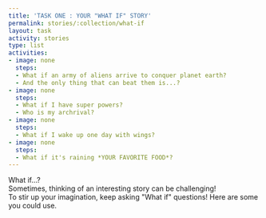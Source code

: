 ```yaml
---
title: 'TASK ONE : YOUR "WHAT IF" STORY'
permalink: stories/:collection/what-if
layout: task
activity: stories
type: list
activities:
- image: none
  steps:
  - What if an army of aliens arrive to conquer planet earth?
  - And the only thing that can beat them is...?
- image: none
  steps:
  - What if I have super powers?
  - Who is my archrival?
- image: none
  steps:
  - What if I wake up one day with wings?
- image: none
  steps:
  - What if it's raining *YOUR FAVORITE FOOD*?
---
```

<div class="content-info">
  <div class="info-title"> What if...? </div>
  <div class="info-text">
    Sometimes, thinking of an interesting story can be challenging!<br>
    To stir up your imagination, keep asking "What if" questions! Here are some you could use.<br>
  </div>
</div>
